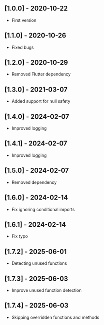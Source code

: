 ## [1.0.0] - 2020-10-22

- First version

## [1.1.0] - 2020-10-26

- Fixed bugs

## [1.2.0] - 2020-10-29

- Removed Flutter dependency

## [1.3.0] - 2021-03-07

- Added support for null safety

## [1.4.0] - 2024-02-07

- Improved logging

## [1.4.1] - 2024-02-07

- Improved logging

## [1.5.0] - 2024-02-07

- Removed dependency

## [1.6.0] - 2024-02-14

- Fix ignoring conditional imports

## [1.6.1] - 2024-02-14

- Fix typo

## [1.7.2] - 2025-06-01

- Detecting unused functions

## [1.7.3] - 2025-06-03

- Improve unused function detection

## [1.7.4] - 2025-06-03

- Skipping overridden functions and methods
